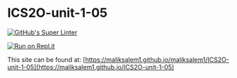 # ICS2O-unit-1-05 
[![GitHub's Super Linter](https://github.com/maliksalem1/ICS2O-unit-1-05/workflows/GitHub's%20Super%20Linter/badge.svg)](https://github.com/maliksalem1/ICS2O-unit-1-05/actions)

[![Run on Repl.it](https://repl.it/badge/github/maliksalem1/ICS2O-unit-1-05)](https://repl.it/github/maliksalem1/ICS2O-unit-1-05)

This site can be found at: [https://maliksalem1.github.io/maliksalem1/ICS2O-unit-1-05](https://maliksalem1.github.io/ICS2O-unit-1-05)
